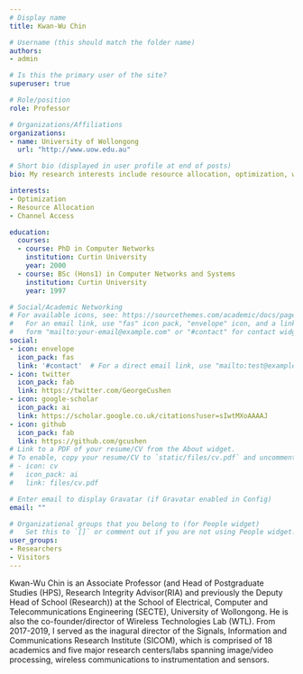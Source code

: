 ```yaml
---
# Display name
title: Kwan-Wu Chin

# Username (this should match the folder name)
authors:
- admin

# Is this the primary user of the site?
superuser: true

# Role/position
role: Professor

# Organizations/Affiliations
organizations:
- name: University of Wollongong
  url: "http://www.uow.edu.au"

# Short bio (displayed in user profile at end of posts)
bio: My research interests include resource allocation, optimization, wireless networks, Internet of Things.

interests:
- Optimization
- Resource Allocation
- Channel Access

education:
  courses:
  - course: PhD in Computer Networks
    institution: Curtin University
    year: 2000  
  - course: BSc (Hons1) in Computer Networks and Systems
    institution: Curtin University
    year: 1997

# Social/Academic Networking
# For available icons, see: https://sourcethemes.com/academic/docs/page-builder/#icons
#   For an email link, use "fas" icon pack, "envelope" icon, and a link in the
#   form "mailto:your-email@example.com" or "#contact" for contact widget.
social:
- icon: envelope
  icon_pack: fas
  link: '#contact'  # For a direct email link, use "mailto:test@example.org".
- icon: twitter
  icon_pack: fab
  link: https://twitter.com/GeorgeCushen
- icon: google-scholar
  icon_pack: ai
  link: https://scholar.google.co.uk/citations?user=sIwtMXoAAAAJ
- icon: github
  icon_pack: fab
  link: https://github.com/gcushen
# Link to a PDF of your resume/CV from the About widget.
# To enable, copy your resume/CV to `static/files/cv.pdf` and uncomment the lines below.
# - icon: cv
#   icon_pack: ai
#   link: files/cv.pdf

# Enter email to display Gravatar (if Gravatar enabled in Config)
email: ""

# Organizational groups that you belong to (for People widget)
#   Set this to `[]` or comment out if you are not using People widget.
user_groups:
- Researchers
- Visitors
---
```


Kwan-Wu Chin is an Associate Professor (and Head of Postgraduate Studies (HPS), Research Integrity Advisor(RIA) and previously the Deputy Head of School (Research)) at the School of Electrical, Computer and Telecommunications Engineering (SECTE), University of Wollongong. He is also the co-founder/director of Wireless Technologies Lab (WTL). From 2017-2019, I served as the inagural director of the Signals, Information and Communications Research Institute (SICOM), which is comprised of 18 academics and five major research centers/labs spanning image/video processing, wireless communications to instrumentation and sensors.
